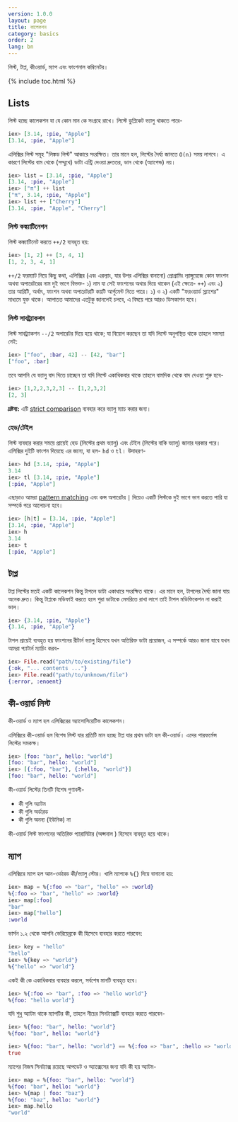 ```yaml
---
version: 1.0.0
layout: page
title: কালেকশন 
category: basics
order: 2
lang: bn
---
```


লিস্ট, টাপ্ল, কীওয়ার্ড, ম্যাপ এবং ফাংশনাল কম্বিনেটর।

{% include toc.html %}

## Lists

লিস্ট হচ্ছে কালেকশন যা যে কোন মান কে সংগ্রহে রাখে। লিস্টে ডুপ্লিকেট ভ্যালু থাকতে পারে-
 
```elixir
iex> [3.14, :pie, "Apple"]
[3.14, :pie, "Apple"]
```

এলিক্সির লিস্ট সমূহ "লিঙ্কড লিস্ট" আকারে সংরক্ষিত। তার মানে হল, লিস্টের দৈর্ঘ্য জানতে  `O(n)` সময় লাগবে। এ কারণে লিস্টের বাম থেকে (সম্মুখে) ডাটা এন্ট্রি দেওয়া দ্রুততর, ডান থেকে (অ্যাপেন্ড) নয়।

```elixir
iex> list = [3.14, :pie, "Apple"]
[3.14, :pie, "Apple"]
iex> ["π"] ++ list
["π", 3.14, :pie, "Apple"]
iex> list ++ ["Cherry"]
[3.14, :pie, "Apple", "Cherry"]
```


### লিস্ট কঙ্ক্যাটিনেশন

লিস্ট কঙ্ক্যাটিনেট করতে `++/2` ব্যবহৃত হয়:

```elixir
iex> [1, 2] ++ [3, 4, 1]
[1, 2, 3, 4, 1]
```

`++/2` ফরম্যাট নিয়ে কিছু কথা, এলিক্সির (এবং এরল্যাং, যার উপর এলিক্সির বানানো) প্রোগ্রামিং ল্যাঙ্গুয়েজে কোন ফাংশন অথবা অপারেটরের নাম দুই ভাগে বিভক্ত- ১) নাম যা সেই ফাংশনের অথার দিয়ে থাকেন (এই ক্ষেত্রে- `++`) এবং ২) তার আরিটি, অর্থাৎ, ফাংশন অথবা অপারেটরটি কয়টি আর্গুমেন্ট নিতে পারে। ১) ও ২) একটি "ফরওয়ার্ড স্ল্যাশের" মাধ্যমে যুক্ত থাকে। আপাতত আমাদের এতটুকু জানলেই চলবে, এ বিষয়ে পরে আরও ডিসকাশন হবে।

### লিস্ট সাবট্র্যাকশন

লিস্ট সাবট্র্যাকশন  `--/2` অপারেটর দিয়ে হয়ে থাকে; যা বিয়োগ করছেন তা যদি লিস্টে অনুপস্থিত থাকে তাহলে সমস্যা নেই:

```elixir
iex> ["foo", :bar, 42] -- [42, "bar"]
["foo", :bar]
```

তবে আপনি যে ভ্যালু বাদ দিতে চাচ্ছেন তা যদি লিস্টে একাধিকবার থাকে তাহলে বামদিক থেকে বাদ দেওয়া শুরু হবে-

```elixir
iex> [1,2,2,3,2,3] -- [1,2,3,2]
[2, 3]
```

**দ্রষ্টব্য:** এটি [strict comparison](../basics/#comparison) ব্যবহার করে ভ্যালু ম্যাচ করার জন্য। 

### হেড/টেইল 

লিস্ট ব্যবহার করার সময়ে প্রায়েই হেড (লিস্টের প্রথম ভ্যালু) এবং টেইল (লিস্টের বাকি ভ্যালু) জানার দরকার পরে। এলিক্সির দুইটি ফাংশন দিয়েছে এর জন্যে, যা হল- `hd` ও `tl`। উদাহরণ-

```elixir
iex> hd [3.14, :pie, "Apple"]
3.14
iex> tl [3.14, :pie, "Apple"]
[:pie, "Apple"]
```

এছাড়াও আমরা [pattern matching](../pattern-matching/) এবং কন্স অপারেটর  `|` দিয়েও একটি লিস্টকে দুই ভাগে ভাগ করতে পারি যা সম্পর্কে পরে আলোচনা হবে। 

```elixir
iex> [h|t] = [3.14, :pie, "Apple"]
[3.14, :pie, "Apple"]
iex> h
3.14
iex> t
[:pie, "Apple"]
```

## টাপ্ল 

টাপ্ল লিস্টের মতই একটি কালেকশন কিন্তু টাপলে ডাটা একাধারে সংরক্ষিত থাকে। এর মানে হল, টাপলের দৈর্ঘ্য জানা যায় অনেক দ্রুত। কিন্তু টাপ্লকে মডিফাই করতে হলে পুরা ডাটাকে মেমরিতে রাখা লাগে তাই টাপল মডিফিকেশন না করাই ভাল।  
```elixir
iex> {3.14, :pie, "Apple"}
{3.14, :pie, "Apple"}
```
টাপল প্রায়েই ব্যবহৃত হয় ফাংশনের রীটার্ন ভ্যালু হিসেবে যখন অতিরিক্ত ডাটা প্রয়োজন, এ সম্পর্কে আরও জানা যাবে যখন আমরা প্যাটার্ন ম্যাচিং করব- 

```elixir
iex> File.read("path/to/existing/file")
{:ok, "... contents ..."}
iex> File.read("path/to/unknown/file")
{:error, :enoent}
```

## কী-ওয়ার্ড লিস্ট 

কী-ওয়ার্ড ও ম্যাপ হল এলিক্সিরের অ্যাসোসিয়েটিভ কালেকশন।

এলিক্সিরে কী-ওয়ার্ড হল বিশেষ লিস্ট যার প্রতিটি মান হচ্ছে টাপ্ল যার প্রথম ডাটা হল কী-ওয়ার্ড। এদের পারফর্মেন্স লিস্টের সমকক্ষ। 

```elixir
iex> [foo: "bar", hello: "world"]
[foo: "bar", hello: "world"]
iex> [{:foo, "bar"}, {:hello, "world"}]
[foo: "bar", hello: "world"]
```

কী-ওয়ার্ড লিস্টের তিনটি বিশেষ গুণাবলী- 

+ কী গুলি অ্যাটম
+ কী গুলি অর্ডারড
+ কী গুলি অনন্য (ইউনিক) না

কী-ওয়ার্ড লিস্ট ফাংশনের অতিরিক্ত প্যারামিটার (অপ্সনাল ) হিসেবে ব্যবহৃত হয়ে থাকে।
 
## ম্যাপ 

এলিক্সিরে ম্যাপ হল আন-ওর্ডারড কী/ভ্যালু স্টোর। খালি ম্যাপকে  `%{}` দিয়ে বানানো হয়:

```elixir
iex> map = %{:foo => "bar", "hello" => :world}
%{:foo => "bar", "hello" => :world}
iex> map[:foo]
"bar"
iex> map["hello"]
:world
```

ভার্সন  ১.২ থেকে  আপনি ভেরিয়েব্লকে কী হিসেবে ব্যবহার করতে পারবেন:

```elixir
iex> key = "hello"
"hello"
iex> %{key => "world"}
%{"hello" => "world"}
```

একই কী কে একাধিকবার ব্যবহার করলে, সর্বশেষ মানটি ব্যবহৃত হবে। 

```elixir
iex> %{:foo => "bar", :foo => "hello world"}
%{foo: "hello world"}
```

যদি শুধু অ্যাটম থাকে ম্যাপটির কী, তাহলে নীচের সিনট্যাক্সটি ব্যবহার করতে পারবেন- 

```elixir
iex> %{foo: "bar", hello: "world"}
%{foo: "bar", hello: "world"}

iex> %{foo: "bar", hello: "world"} == %{:foo => "bar", :hello => "world"}
true
```

ম্যাপের নিজস্ব সিনট্যাক্স রয়েছে আপডেট ও অ্যাক্সেসের জন্য যদি কী হয় অ্যাটম- 

```elixir
iex> map = %{foo: "bar", hello: "world"}
%{foo: "bar", hello: "world"}
iex> %{map | foo: "baz"}
%{foo: "baz", hello: "world"}
iex> map.hello
"world"
```
